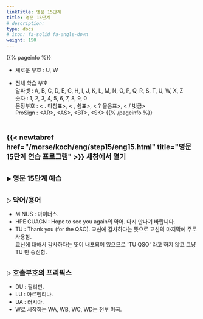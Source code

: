```yaml
---
linkTitle: 영문 15단계
title: 영문 15단계
# description: 
type: docs
# icon: fa-solid fa-angle-down
weight: 150
---
```


{{% pageinfo %}}

* 새로운 부호 : U, W

* 전체 학습 부호<br>
알파벳 : A, B, C, D, E, G, H, I, J, K, L, M, N, O, P, Q, R, S, T, U, W, X, Z<br>
숫자 : 1, 2, 3, 4, 5, 6, 7, 8, 9, 0<br>
문장부호 : < . 마침표>, < , 쉼표>, < ? 물음표>, < / 빗금><br>
ProSign : &lt;AR&gt;, &lt;AS&gt;, &lt;BT&gt;, &lt;SK&gt;
{{% /pageinfo %}}

<br>

<b><span style="font-size:130%">{{< newtabref href="/morse/koch/eng/step15/eng15.html" title="영문 15단계 연습 프로그램" >}} 새창에서 열기</span></b>

<br>
▶ <b><span style="font-size:130%">영문 15단계 예습</span></b>
<br><br>

▷ <b><span style="font-size:130%">약어/용어</span></b>
- MINUS : 마이너스.
- HPE CUAGN : Hope to see you again의 약어. 다시 만나기 바랍니다.
- TU : Thank you (for the QSO). 교신에 감사하다는 뜻으로 교신의 마지막에 주로 사용함.<br>
  교신에 대해서 감사하다는 뜻이 내포되어 있으므로 'TU QSO' 라고 하지 않고 그냥 TU 만 송신함.
<br><br>

▷ <b><span style="font-size:130%">호출부호의 프리픽스</span></b>
- DU : 필리핀.
- LU : 아르헨티나.
- UA : 러시아.
- W로 시작하는 WA, WB, WC, WD는 전부 미국.
